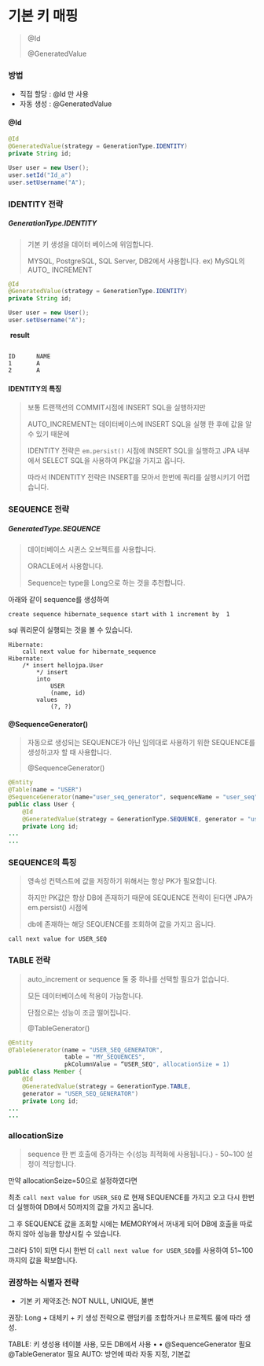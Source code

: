 # 기본 키 매핑

> @Id
>
> @GeneratedValue



### 방법

- 직접 할당 : @Id 만 사용
- 자동 생성 : @GeneratedValue



#### @Id

```java
@Id
@GeneratedValue(strategy = GenerationType.IDENTITY)
private String id;
```

```java
User user = new User();
user.setId("Id_a")
user.setUsername("A");

```



###  IDENTITY 전략

##### GenerationType.IDENTITY

> 기본 키 생성을 데이터 베이스에 위임합니다.
>
> MYSQL, PostgreSQL, SQL Server, DB2에서 사용합니다.
> ex) MySQL의 AUTO_ INCREMENT

```java
@Id
@GeneratedValue(strategy = GenerationType.IDENTITY)
private String id;

```



```java
User user = new User();
user.setUsername("A");
```

​	**result**

```

ID  	NAME  
1		A
2		A

```

#### IDENTITY의 특징

> 보통 트랜잭션의 COMMIT시점에 INSERT SQL을 실행하지만 
>
> AUTO_INCREMENT는 데이터베이스에 INSERT SQL을 실행 한 후에 값을 알 수 있기 때문에
>
> IDENTITY 전략은 ```em.persist()``` 시점에 INSERT SQL을 실행하고 JPA 내부에서 SELECT SQL을 사용하여 PK값을 가지고 옵니다.
>
> 따라서 INDENTITY 전략은 INSERT를 모아서 한번에 쿼리를 실행시키기 어렵습니다.



### SEQUENCE 전략

##### GeneratedType.SEQUENCE

> 데이터베이스 시퀸스 오브젝트를 사용합니다.
>
> ORACLE에서 사용합니다.
>
> Sequence는 type을 Long으로 하는 것을 추천합니다.

아래와 같이 sequence를 생성하여 

```
create sequence hibernate_sequence start with 1 increment by  1
```

sql 쿼리문이 실행되는 것을 볼 수 있습니다.

```
Hibernate: 
    call next value for hibernate_sequence
Hibernate: 
    /* insert hellojpa.User
        */ insert 
        into
            USER
            (name, id) 
        values
            (?, ?)
```



#### @SequenceGenerator()

> 자동으로 생성되는 SEQUENCE가 아닌 임의대로 사용하기 위한 SEQUENCE를 생성하고자 할 때 사용합니다.
>
> @SequenceGenerator()

```java
@Entity
@Table(name = "USER")
@SequenceGenerator(name="user_seq_generator", sequenceName = "user_seq")
public class User {
    @Id
    @GeneratedValue(strategy = GenerationType.SEQUENCE, generator = "user_seq_generator")
    private Long id;
...
...    
```

### SEQUENCE의 특징

> 영속성 컨텍스트에 값을 저장하기 위해서는 항상 PK가 필요합니다.
>
> 하지만 PK값은 항상 DB에 존재하기 때문에 SEQUENCE 전략이 된다면 JPA가 em.persist() 시점에 
>
> db에 존재하는 해당 SEQUENCE를 조회하여 값을 가지고 옵니다.

```
call next value for USER_SEQ
```



### TABLE 전략

> auto_increment or sequence 둘 중 하나를 선택할 필요가 없습니다.
>
> 모든 데이터베이스에 적용이 가능합니다.
>
> 단점으로는 성능이 조금 떨어집니다.
>
> @TableGenerator()

```java
@Entity
@TableGenerator(name = "USER_SEQ_GENERATOR",
                table = "MY_SEQUENCES",
                pkColumnValue = “USER_SEQ", allocationSize = 1)
public class Member {
	@Id
	@GeneratedValue(strategy = GenerationType.TABLE,
	generator = "USER_SEQ_GENERATOR")
	private Long id;
...
...
```



### allocationSize 

> sequence 한 번 호출에 증가하는 수(성능 최적화에 사용됩니다.) - 50~100 설정이 적당합니다.

만약 allocationSeize=50으로 설정하였다면

최초 ```call next value for USER_SEQ``` 로 현재 SEQUENCE를 가지고 오고 다시 한번 더 실행하여 DB에서 50까지의 값을 가지고 옵니다.

그 후 SEQUENCE 값을 조회할 시에는 MEMORY에서 꺼내게 되어 DB에 호출을 따로 하지 않아 성능을 향상시킬 수 있습니다.

그러다 51이 되면 다시 한번 더 ```call next value for USER_SEQ```를 사용하여 51~100까지의 값을 확보합니다.



### 권장하는 식별자 전략

- 기본 키 제약조건: NOT NULL, UNIQUE, 불변

권장: Long + 대체키 + 키 생성 전략으로 랜덤키를 조합하거나 프로젝트 룰에 따라 생성.











TABLE: 키 생성용 테이블 사용, 모든 DB에서 사용
•
•
@SequenceGenerator 필요
@TableGenerator 필요
AUTO: 방언에 따라 자동 지정, 기본값